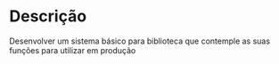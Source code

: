# Descrição
Desenvolver um sistema básico para biblioteca que contemple as suas funções para utilizar em produção
